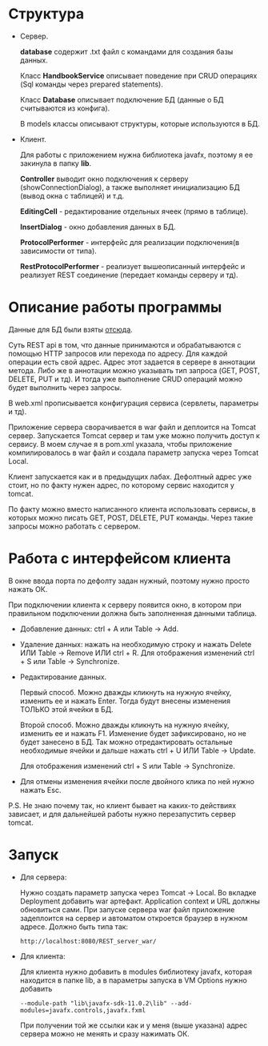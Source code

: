 # Структура 
- Сервер.

   **database** содержит .txt файл с командами для создания базы данных.
   
   Класс **HandbookService** описывает поведение при CRUD операциях (Sql команды через prepared statements). 
   
   Класс **Database** описывает подключение БД (данные о БД считываются из конфига).
   
   В models классы описывают структуры, которые используются в БД.
   
- Клиент.

   Для работы с приложением нужна библиотека javafx, поэтому я ее закинула в папку **lib**.
   
   **Controller** выводит окно подключения к серверу (showConnectionDialog), а также выполняет инициализацию БД (вывод окна с таблицей) и т.д.
   
   **EditingCell** - редактирование отдельных ячеек (прямо в таблице). 
   
   **InsertDialog** - окно добавления данных в БД.
   
   **ProtocolPerformer** - интерфейс для реализации подключения(в зависимости от типа).
   
   **RestProtocolPerformer** - реализует вышеописанный интерфейс и реализует REST соединение (передает команды серверу и тд).
   
   
# Описание работы программы
Данные для БД были взяты [отсюда](https://ru.wikipedia.org/wiki/Jakarta_EE#Технологии).

Суть REST api в том, что данные принимаются и обрабатываются с помощью HTTP запросов или перехода по адресу. Для каждой операции есть свой адрес. Адрес этот задается в сервере в аннотации метода. Либо же в аннотации можно указывать тип запроса (GET, POST, DELETE, PUT и тд). И тогда уже выполнение CRUD операций можно будет выполнить через запросы.

В web.xml прописывается конфигурация сервиса (сервлеты, параметры и тд).


Приложение сервера сворачивается в war файл и деплоится на Tomcat сервер. Запускается Tomcat сервер и там уже можно получить доступ к сервису. В моем случае я в pom.xml указала, чтобы приложение компилировалось в war файл и создала параметр запуска через Tomcat Local.

Клиент запускается как и в предыдущих лабах. Дефолтный адрес уже стоит, но по факту нужен адрес, по которому сервис находится у tomcat.

По факту можно вместо написанного клиента использовать сервисы, в которых можно писать GET, POST, DELETE, PUT команды. Через такие запросы можно работать с сервером.

# Работа с интерфейсом клиента
В окне ввода порта по дефолту задан нужный, поэтому нужно просто нажать ОК.

При подключении клиента к серверу появится окно, в котором при правильном подключении должна быть заполненная данными таблица.

- Добавление данных: ctrl + A или Table -> Add.
- Удаление данных: нажать на необходимую строку и нажать Delete ИЛИ Table -> Remove ИЛИ ctrl + R. Для отображения изменений ctrl + S или Table -> Synchronize.
- Редактирование данных.

    Первый способ. Можно дважды кликнуть на нужную ячейку, изменить ее и нажать Enter. Тогда будут внесены изменения ТОЛЬКО этой ячейки в БД.

    Второй способ. Можно дважды кликнуть на нужную ячейку, изменить ее и нажать F1. Изменение будет зафиксировано, но не будет занесено в БД. Так можно отредактировать остальные необходимые ячейки и дальше нажать ctrl + U ИЛИ Table -> Update. 

    Для отображения изменений ctrl + S или Table -> Synchronize.
- Для отмены изменения ячейки после двойного клика по ней нужно нажать Esc.

P.S. Не знаю почему так, но клиент бывает на каких-то действиях зависает, и для дальнейшей работы нужно перезапустить сервер tomcat. 

# Запуск
- Для сервера:

    Нужно создать параметр запуска через Tomcat -> Local. Во вкладке Deployment добавить war артефакт. Application context и URL должны обновиться сами. При запуске сервера war файл приложение задеплоится на сервер и автоматом откроется браузер в нужном адресе. Должно быть типа так:
	
	`http://localhost:8080/REST_server_war/`

- Для клиента:

    Для клиента нужно добавить в modules библиотеку javafx, которая находится в папке lib, а в параметры запуска в VM Options нужно добавить 
    
   `--module-path "lib\javafx-sdk-11.0.2\lib" --add-modules=javafx.controls,javafx.fxml`
   
   При получении той же ссылки как и у меня (выше указана) адрес сервера можно не менять и сразу нажимать ОК.
